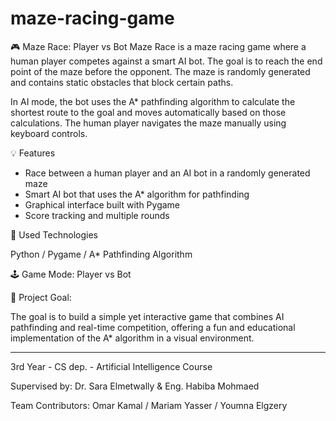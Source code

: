 # maze-racing-game
🎮 Maze Race: Player vs Bot
Maze Race is a maze racing game where a human player competes against a smart AI bot. The goal is to reach the end point of the maze before the opponent. The maze is randomly generated and contains static obstacles that block certain paths.

In AI mode, the bot uses the A* pathfinding algorithm to calculate the shortest route to the goal and moves automatically based on those calculations. The human player navigates the maze manually using keyboard controls.

💡 Features
- Race between a human player and an AI bot in a randomly generated maze
- Smart AI bot that uses the A* algorithm for pathfinding
- Graphical interface built with Pygame
- Score tracking and multiple rounds

🧠 Used Technologies

Python / Pygame / A* Pathfinding Algorithm

🕹️ Game Mode:
Player vs Bot

📌 Project Goal:

The goal is to build a simple yet interactive game that combines AI pathfinding and real-time competition, offering a fun and educational implementation of the A* algorithm in a visual environment.

-----------------------

3rd Year - CS dep. - Artificial Intelligence Course

Supervised by: Dr. Sara Elmetwally & Eng. Habiba Mohmaed  

Team Contributors: Omar Kamal / Mariam Yasser / Youmna Elgzery 

